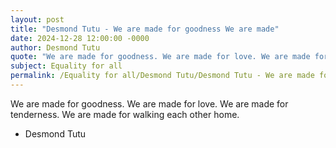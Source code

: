 ```yaml
---
layout: post
title: "Desmond Tutu - We are made for goodness We are made"
date: 2024-12-28 12:00:00 -0000
author: Desmond Tutu
quote: "We are made for goodness. We are made for love. We are made for tenderness. We are made for walking each other home."
subject: Equality for all
permalink: /Equality for all/Desmond Tutu/Desmond Tutu - We are made for goodness We are made
---
```


We are made for goodness. We are made for love. We are made for tenderness. We are made for walking each other home.

- Desmond Tutu
